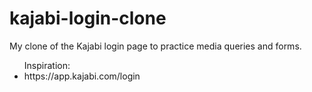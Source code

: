 # kajabi-login-clone

<p>My clone of the Kajabi login page to practice media queries and forms.</p>

<ul> Inspiration:
  <li>https://app.kajabi.com/login</li>
</ul>
